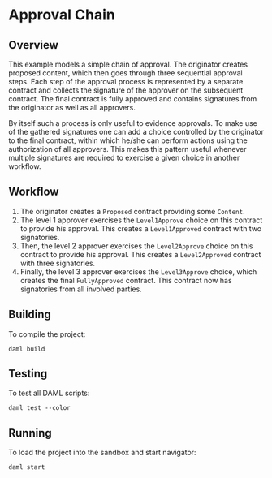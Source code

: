 # Approval Chain

## Overview

This example models a simple chain of approval. The originator creates proposed content, which then goes through three sequential approval steps. Each step of the approval process is represented by a separate contract and collects the signature of the approver on the subsequent contract. The final contract is fully approved and contains signatures from the originator as well as all approvers.

By itself such a process is only useful to evidence approvals. To make use of the gathered signatures one can add a choice controlled by the originator to the final contract, within which he/she can perform actions using the authorization of all approvers. This makes this pattern useful whenever multiple signatures are required to exercise a given choice in another workflow.

## Workflow
1. The originator creates a `Proposed` contract providing some `Content`.
2. The level 1 approver exercises the `Level1Approve` choice on this contract to provide his approval. This creates a `Level1Approved` contract with two signatories.
3. Then, the level 2 approver exercises the `Level2Approve` choice on this contract to provide his approval. This creates a `Level2Approved` contract with three signatories.
4. Finally, the level 3 approver exercises the `Level3Approve` choice, which creates the final `FullyApproved` contract. This contract now has signatories from all involved parties.

## Building
To compile the project:
```
daml build
```

## Testing
To test all DAML scripts:
```
daml test --color
```

## Running
To load the project into the sandbox and start navigator:
```
daml start
```
